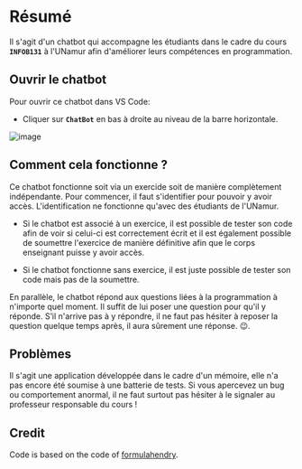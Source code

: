 # Résumé

Il s'agit d'un chatbot qui accompagne les étudiants dans le cadre du cours **`INFOB131`** à l'UNamur afin d'améliorer leurs compétences en programmation.


## Ouvrir le chatbot

Pour ouvrir ce chatbot dans VS Code:
  * Cliquer sur **`ChatBot`** en bas à droite au niveau de la barre horizontale.
  
![image](https://www.zupimages.net/up/20/25/dvkk.png)



## Comment cela fonctionne ?

Ce chatbot fonctionne soit via un exercide soit de manière complètement indépendante.
Pour commencer, il faut s'identifier pour pouvoir y avoir accès. L'identification ne fonctionne qu'avec des étudiants de l'UNamur.

* Si le chatbot est associé à un exercice, il est possible de tester son code afin de voir si celui-ci est correctement écrit et il est également possible de soumettre l'exercice de manière définitive afin que le corps enseignant puisse y avoir accès.

* Si le chatbot fonctionne sans exercice, il est juste possible de tester son code mais pas de la soumettre.

En parallèle, le chatbot répond aux questions liées à la programmation à n'importe quel moment. Il suffit de lui poser une question pour qu'il y réponde. S’il n'arrive pas à y répondre, il ne faut pas hésiter à reposer la question quelque temps après, il aura sûrement une réponse. 😉.


## Problèmes

Il s'agit une application développée dans le cadre d'un mémoire, elle n'a pas encore été soumise à une batterie de tests. Si vous apercevez un bug ou comportement anormal, il ne faut surtout pas hésiter à le signaler au professeur responsable du cours !


## Credit
<div>
 Code is based on the code of <a href="https://github.com/formulahendry/vscode-chat-room"> formulahendry</a>.
 </div>

